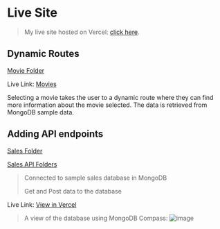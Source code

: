 # Live Site

> My live site hosted on Vercel:
[click here](https://www.ethanayers.xyz/).

## Dynamic Routes
[Movie Folder](https://github.com/eayers127/dwdd-3780/tree/main/full-stack-sveltekit/src/routes/movies)

Live Link: [Movies](https://www.ethanayers.xyz/movies)

Selecting a movie takes the user to a dynamic route where they can find more information about the movie selected.
The data is retrieved from MongoDB sample data.

## Adding API endpoints

[Sales Folder](https://github.com/eayers127/dwdd-3780/tree/main/full-stack-sveltekit/src/routes/sales)

[Sales API Folders](https://github.com/eayers127/dwdd-3780/tree/main/full-stack-sveltekit/src/routes/api/sales)
>Connected to sample sales database in MongoDB
>
>Get and Post data to the database

Live Link: [View in Vercel](https://dwdd-3780-new.vercel.app/sales)
>A view of the database using MongoDB Compass:
![image](https://github.com/eayers127/dwdd-3780/assets/71342594/f89b5603-252a-4d26-86fb-756285c62ea8)


